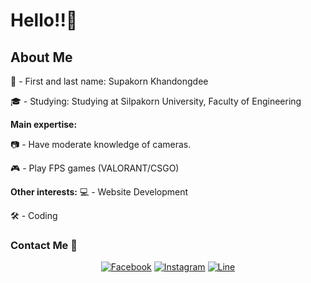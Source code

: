 # Hello!!👋

## About Me

👦 - First and last name: Supakorn Khandongdee

🎓 - Studying: Studying at Silpakorn University, Faculty of Engineering

**Main expertise:**

📷 - Have moderate knowledge of cameras.

🎮 - Play FPS games (VALORANT/CSGO)

**Other interests:**
💻 - Website Development

🛠️ - Coding

### Contact Me 📌

<div align="center">

[![Facebook](https://img.icons8.com/color/48/000000/facebook-new.png)](https://www.facebook.com/TsuK1.SupakorN?locale=th_TH)
[![Instagram](https://img.icons8.com/color/48/000000/instagram-new.png)](https://instagram.com/yo.osk)
[![Line](https://img.icons8.com/color/48/000000/line-me.png)](https://line.me/ti/p/-tsuki2006)

</div>
